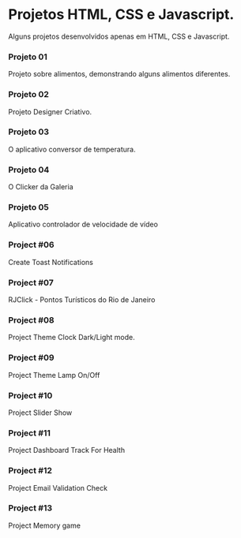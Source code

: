 # Projetos HTML, CSS e Javascript.
Alguns projetos desenvolvidos apenas em HTML, CSS e Javascript.

### Projeto 01
Projeto sobre alimentos, demonstrando alguns alimentos diferentes.

### Projeto 02
Projeto Designer Criativo.

### Projeto 03
O aplicativo conversor de temperatura.

### Projeto 04
O Clicker da Galeria

### Projeto 05
Aplicativo controlador de velocidade de vídeo

### Project #06 
Create Toast Notifications

### Project #07 
RJClick - Pontos Turísticos do Rio de Janeiro

### Project #08 
Project Theme Clock Dark/Light mode.

### Project #09 
Project Theme Lamp On/Off  

### Project #10 
Project Slider Show 

### Project #11
Project Dashboard Track For Health 

### Project #12
Project Email Validation Check

### Project #13
Project Memory game